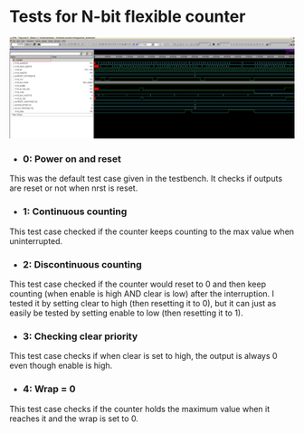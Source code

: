 # Tests for N-bit flexible counter
![Test 0: Power on and Reset](RTL/Counter/waveforms/counter/n-bit-counter-waveform.png)

- ### 0: Power on and reset
This was the default test case given in the testbench. It checks if outputs are reset or not when nrst is reset.

- ### 1: Continuous counting
This test case checked if the counter keeps counting to the max value when uninterrupted.

- ### 2: Discontinuous counting
This test case checked if the counter would reset to 0 and then keep counting (when enable is high AND clear is low) after the interruption. I tested it by setting clear to high (then resetting it to 0), but it can just
as easily be tested by setting enable to low (then resetting it to 1).

- ### 3: Checking clear priority
This test case checks if when clear is set to high, the output is always 0 even though enable is high.

- ### 4: Wrap = 0
This test case checks if the counter holds the maximum value when it reaches it and the wrap is set to 0.
